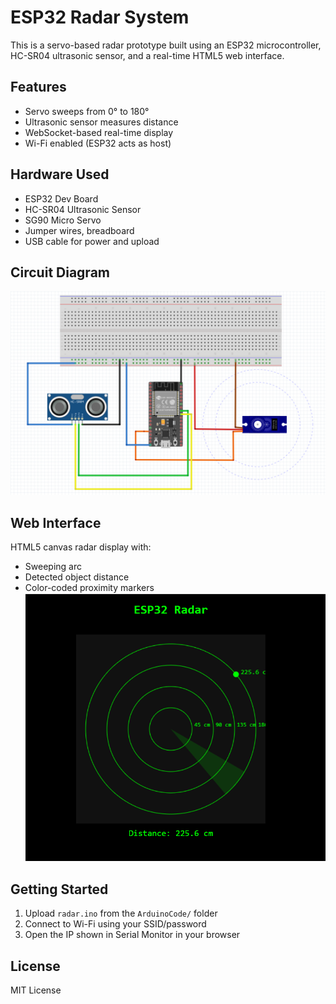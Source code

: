 # ESP32 Radar System

This is a servo-based radar prototype built using an ESP32 microcontroller, HC-SR04 ultrasonic sensor, and a real-time HTML5 web interface.

## Features

- Servo sweeps from 0° to 180°
- Ultrasonic sensor measures distance
- WebSocket-based real-time display
- Wi-Fi enabled (ESP32 acts as host)

## Hardware Used

- ESP32 Dev Board
- HC-SR04 Ultrasonic Sensor
- SG90 Micro Servo
- Jumper wires, breadboard
- USB cable for power and upload

## Circuit Diagram

![Schematic](schematic.png)

## Web Interface

HTML5 canvas radar display with:
- Sweeping arc
- Detected object distance
- Color-coded proximity markers
![Schematic](Radar_capture.png)

## Getting Started

1. Upload `radar.ino` from the `ArduinoCode/` folder
2. Connect to Wi-Fi using your SSID/password
3. Open the IP shown in Serial Monitor in your browser

## License

MIT License
